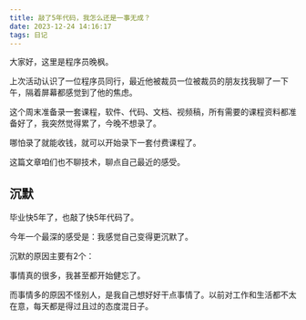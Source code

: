 ```yaml
---
title: 敲了5年代码，我怎么还是一事无成？
date: 2023-12-24 14:16:17
tags: 日记
---
```


大家好，这里是程序员晚枫。

上次活动认识了一位程序员同行，最近他被裁员一位被裁员的朋友找我聊了一下午，隔着屏幕都感觉到了他的焦虑。



这个周末准备录一套课程，软件、代码、文档、视频稿，所有需要的课程资料都准备好了，我突然觉得累了，今晚不想录了。

哪怕录了就能收钱，就可以开始录下一套付费课程了。

这篇文章咱们也不聊技术，聊点自己最近的感受。

## 沉默

毕业快5年了，也敲了快5年代码了。

今年一个最深的感受是：我感觉自己变得更沉默了。

沉默的原因主要有2个：

事情真的很多，我甚至都开始健忘了。

而事情多的原因不怪别人，是我自己想好好干点事情了。以前对工作和生活都不太在意，每天都是得过且过的态度混日子。
